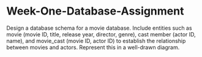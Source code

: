 # Week-One-Database-Assignment
Design a database schema for a movie database. Include entities such as movie (movie ID, title, release year, director, genre), cast member (actor ID, name), and movie_cast (movie ID, actor ID) to establish the relationship between movies and actors. Represent this in a well-drawn diagram.
